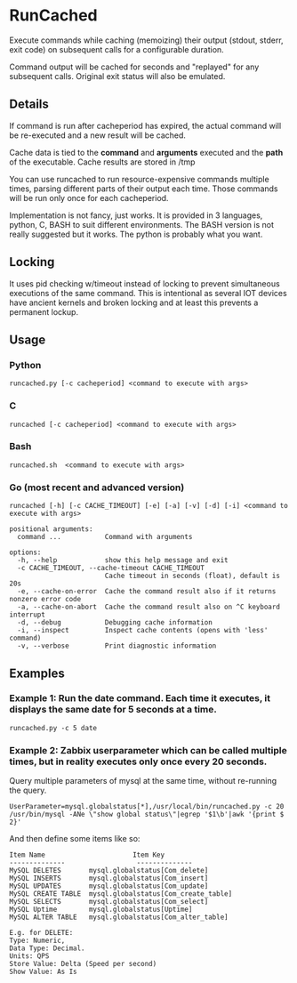 # RunCached

Execute commands while caching (memoizing) their output (stdout, stderr, exit code) on subsequent calls 
for a configurable duration. 

Command output will be cached for <cacheperiod> seconds and "replayed" for 
any subsequent calls. Original exit status will also be emulated.

## Details
If command is run after cacheperiod has expired, the actual command will be re-executed and a new result 
will be cached. 

Cache data is tied to the **command** and **arguments** executed and the 
**path** of the executable. Cache results are stored in /tmp

You can use runcached to run resource-expensive commands multiple times, 
parsing different parts of their output each time. Those commands will be
run only once for each cacheperiod. 

Implementation is not fancy, just works. It is provided in 3 languages, python, C, BASH to suit different environments. The BASH version is not really suggested but it works. The python is probably what you want.

## Locking
It uses pid checking w/timeout instead of locking to prevent simultaneous executions of the same command. This is intentional as several IOT devices have ancient kernels and broken locking and at least this prevents a permanent lockup.

## Usage

### Python
```
runcached.py [-c cacheperiod] <command to execute with args>
```

### C
```
runcached [-c cacheperiod] <command to execute with args>
```

### Bash
```
runcached.sh  <command to execute with args>
```

### Go (most recent and advanced version)
```
runcached [-h] [-c CACHE_TIMEOUT] [-e] [-a] [-v] [-d] [-i] <command to execute with args>

positional arguments:
  command ...           Command with arguments

options:
  -h, --help            show this help message and exit
  -c CACHE_TIMEOUT, --cache-timeout CACHE_TIMEOUT
                        Cache timeout in seconds (float), default is 20s
  -e, --cache-on-error  Cache the command result also if it returns nonzero error code
  -a, --cache-on-abort  Cache the command result also on ^C keyboard interrupt
  -d, --debug           Debugging cache information
  -i, --inspect         Inspect cache contents (opens with 'less' command)
  -v, --verbose         Print diagnostic information
```

## Examples


### Example 1:  Run the date command. Each time it executes, it displays the same date for 5 seconds at a time.
```
runcached.py -c 5 date
```

### Example 2: Zabbix userparameter which can be called multiple times, but in reality executes only once every 20 seconds. 
Query multiple parameters of mysql at the same time, without re-running the query.


```
UserParameter=mysql.globalstatus[*],/usr/local/bin/runcached.py -c 20 /usr/bin/mysql -ANe \"show global status\"|egrep '$1\b'|awk '{print $ 2}'
```


And then define some items like so:

```
Item Name                      Item Key
--------------                  --------------
MySQL DELETES	 	mysql.globalstatus[Com_delete]
MySQL INSERTS	 	mysql.globalstatus[Com_insert]
MySQL UPDATES	 	mysql.globalstatus[Com_update]
MySQL CREATE TABLE	mysql.globalstatus[Com_create_table]
MySQL SELECTS	 	mysql.globalstatus[Com_select]
MySQL Uptime	 	mysql.globalstatus[Uptime]
MySQL ALTER TABLE	mysql.globalstatus[Com_alter_table]

E.g. for DELETE: 
Type: Numeric, 
Data Type: Decimal. 
Units: QPS
Store Value: Delta (Speed per second)
Show Value: As Is
```
